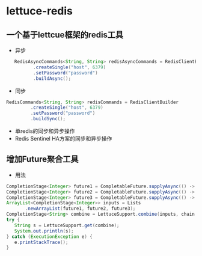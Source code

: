 # lettuce-redis

## 一个基于lettcue框架的redis工具

- 异步
```java
   RedisAsyncCommands<String, String> redisAsyncCommands = RedisClientBuilder
          .createSingle("host", 6379)
          .setPassword("password")
          .buildAsync();
```
          
- 同步
 ```java
 RedisCommands<String, String> redisCommands = RedisClientBuilder
          .createSingle("host", 6379)
          .setPassword("password")
          .buildSync();
```
  
  - 单redis的同步和异步操作
  - Redis Sentinel HA方案的同步和异步操作
## 增加Future聚合工具
 
 - 用法 
 ```java
CompletionStage<Integer> future1 = CompletableFuture.supplyAsync(() -> 1);
CompletionStage<Integer> future2 = CompletableFuture.supplyAsync(() -> 2);
CompletionStage<Integer> future3 = CompletableFuture.supplyAsync(() -> 3);
ArrayList<CompletionStage<Integer>> inputs = Lists
        .newArrayList(future1, future2, future3);
CompletionStage<String> combine = LettuceSupport.combine(inputs, chain -> chain.get(0) + chain.get(1) + chain.get(2));
try {
    String s = LettuceSupport.get(combine);
    System.out.println(s);
} catch (ExecutionException e) {
    e.printStackTrace();
}
```

   

